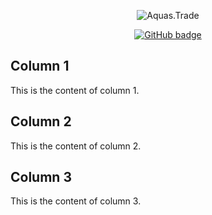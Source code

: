 <p align="center"> <img src="https://komarev.com/ghpvc/?username=RubyAquaMarine" alt="Aquas.Trade" /> </p>

<p align="center">
  <a href="https://github.com/RubyAquaMarine?tab=followers">
    <img src="https://img.shields.io/github/followers/RubyAquaMarine?label=Followers&logo=GitHub&style=for-the-badge" alt="GitHub badge" />
  </a>
</p>
<h2>Column 1</h2>
      <p>This is the content of column 1.</p>
  
<h2>Column 2</h2>
      <p>This is the content of column 2.</p>

 
<h2>Column 3</h2>
    <p>This is the content of column 3.</p>
  
